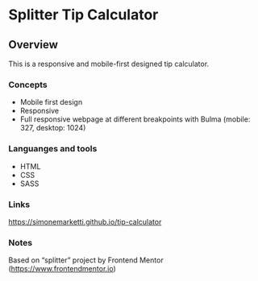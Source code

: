 # Splitter Tip Calculator

## Overview

This is a responsive and mobile-first designed tip calculator.

### Concepts

- Mobile first design
- Responsive
- Full responsive webpage at different breakpoints with Bulma (mobile: 327, desktop: 1024)

### Languanges and tools

- HTML
- CSS
- SASS

### Links

https://simonemarketti.github.io/tip-calculator

### Notes

Based on “splitter” project by Frontend Mentor (https://www.frontendmentor.io)
